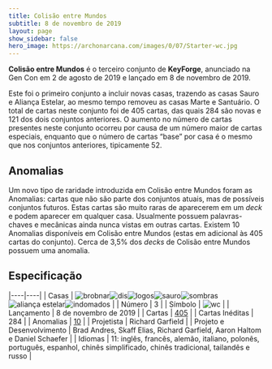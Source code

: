 ```yaml
---
title: Colisão entre Mundos
subtitle: 8 de novembro de 2019
layout: page
show_sidebar: false
hero_image: https://archonarcana.com/images/0/07/Starter-wc.jpg
---
```


**Colisão entre Mundos** é o terceiro conjunto de **KeyForge**, anunciado na Gen Con em 2 de agosto de 2019 e lançado em 8 de novembro de 2019.
 
 Este foi o primeiro conjunto a incluir novas casas, trazendo as casas Sauro e Aliança Estelar, ao mesmo tempo removeu as casas Marte e Santuário.
 O total de cartas neste conjunto foi de 405 cartas, das quais 284 são novas e 121 dos dois conjuntos anteriores. O aumento no número de cartas
 presentes neste conjunto ocorreu por causa de um número maior de cartas especiais, enquanto que o número de cartas “base” por casa é o mesmo
 que nos conjuntos anteriores, tipicamente 52.
 
## Anomalias
 
Um novo tipo de raridade introduzida em Colisão entre Mundos foram as Anomalias: cartas que não são parte dos conjuntos atuais, mas de possíveis conjuntos futuros.
Estas cartas são muito raras de aparecerem em um _deck_ e podem aparecer em qualquer casa. Usualmente possuem palavras-chaves e mecânicas ainda nunca vistas em outras cartas.
Existem 10 Anomalias disponíveis em Colisão entre Mundos (estas em adicional às 405 cartas do conjunto). Cerca de 3,5% dos _decks_ de Colisão entre Mundos possuem uma anomalia.

## Especificação

|----|----|
| Casas | ![brobnar](https://archonarcana.com/images/thumb/e/e0/Brobnar.png/22px-Brobnar.png)![dis](https://archonarcana.com/images/thumb/e/e8/Dis.png/22px-Dis.png)![logos](https://archonarcana.com/images/thumb/c/ce/Logos.png/22px-Logos.png)![sauro](https://archonarcana.com/images/thumb/9/9e/Saurian_P.png/22px-Saurian_P.png)![sombras](https://archonarcana.com/images/thumb/e/ee/Shadows.png/22px-Shadows.png)![aliança estelar](https://archonarcana.com/images/thumb/7/7d/Star_Alliance.png/22px-Star_Alliance.png)![indomados](https://archonarcana.com/images/thumb/b/bd/Untamed.png/22px-Untamed.png) |
| Número | 3 |
| Símbolo | ![wc](https://archonarcana.com/images/thumb/b/b7/Wc.png/19px-Wc.png) |
| Lançamento | 8 de novembro de 2019 |
| Cartas | [405](https://archonarcana.com/Card_Gallery?category=WC&DPL_arg1=&DPL_arg3=&DPL_arg2=WC&title=) |
| Cartas Inéditas | 284 |
| Anomalias | [10](https://archonarcana.com/Card_Gallery?category=WC-A&DPL_arg1=&DPL_arg3=&DPL_arg2=WC-A&title=) |
| Projetista | Richard Garfield |
| Projeto e Desenvolvimento | Brad Andres, Skaff Elias, Richard Garfield, Aaron Haltom e Daniel Schaefer |
| Idiomas | 11: inglês, francês, alemão, italiano, polonês, português, espanhol, chinês simplificado, chinês tradicional, tailandês e russo |
